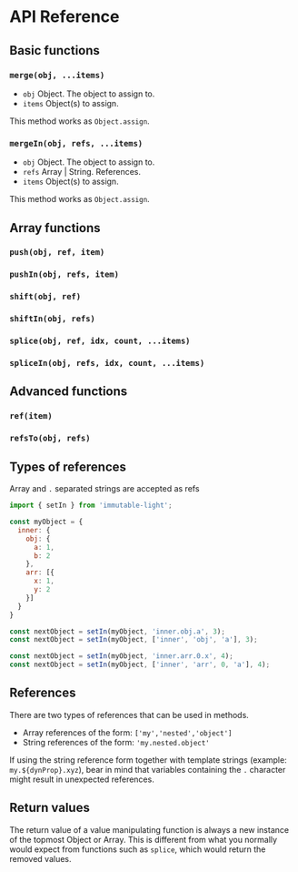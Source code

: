 # API Reference

## Basic functions

### `merge(obj, ...items)`

- `obj` Object. The object to assign to.
- `items` Object(s) to assign.

This method works as `Object.assign`.

### `mergeIn(obj, refs, ...items)`

- `obj` Object. The object to assign to.
- `refs` Array | String. References.
- `items` Object(s) to assign.

This method works as `Object.assign`.


## Array functions

### `push(obj, ref, item)`

### `pushIn(obj, refs, item)`

### `shift(obj, ref)`

### `shiftIn(obj, refs)`

### `splice(obj, ref, idx, count, ...items)`

### `spliceIn(obj, refs, idx, count, ...items)`


## Advanced functions

### `ref(item)`

### `refsTo(obj, refs)`


## Types of references

Array and `.` separated strings are accepted as refs

```js
import { setIn } from 'immutable-light';

const myObject = {
  inner: {
    obj: {
      a: 1,
      b: 2
    },
    arr: [{
      x: 1,
      y: 2
    }]
  }
}

const nextObject = setIn(myObject, 'inner.obj.a', 3);
const nextObject = setIn(myObject, ['inner', 'obj', 'a'], 3);

const nextObject = setIn(myObject, 'inner.arr.0.x', 4);
const nextObject = setIn(myObject, ['inner', 'arr', 0, 'a'], 4);
```


## References

There are two types of references that can be used in methods.

- Array references of the form: `['my','nested','object']`
- String references of the form: `'my.nested.object'`

If using the string reference form together with template strings (example: ``my.${dynProp}.xyz``),
bear in mind that variables containing the `.` character might result in unexpected references.


## Return values

The return value of a value manipulating function is always a new instance of the topmost Object or Array. This is different from what you normally would expect from functions such as `splice`, which would return the removed values.
